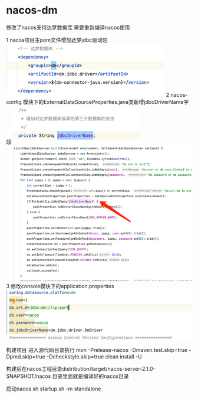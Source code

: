 # nacos-dm

修改了nacos支持达梦数据库
需要重新编译nacos使用

1  nacos项目主pom文件增加达梦jdbc驱动包
![img.png](img.png)
2 nacos-config 模块下的ExternalDataSourceProperties.java类新增jdbcDriverName字段
![img_1.png](img_1.png)
![img_2.png](img_2.png)
3 修改console模块下的application.properties
![img_3.png](img_3.png)

构建项目
进入源代码目录执行
mvn -Prelease-nacos -Dmaven.test.skip=true -Dpmd.skip=true -Dcheckstyle.skip=true clean install -U

构建后在nacos工程目录distribution/target/nacos-server-2.1.0-SNAPSHOT/nacos 目录里面就是编译好的nacos目录

启动nacos
sh startup.sh -m standalone
